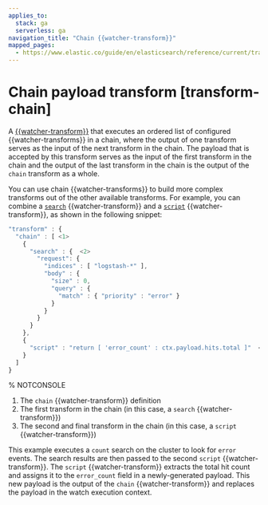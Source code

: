 ```yaml
---
applies_to:
  stack: ga
  serverless: ga
navigation_title: "Chain {{watcher-transform}}"
mapped_pages:
  - https://www.elastic.co/guide/en/elasticsearch/reference/current/transform-chain.html
---
```


# Chain payload transform [transform-chain]

A [{{watcher-transform}}](transform.md) that executes an ordered list of configured {{watcher-transforms}} in a chain, where the output of one transform serves as the input of the next transform in the chain. The payload that is accepted by this transform serves as the input of the first transform in the chain and the output of the last transform in the chain is the output of the `chain` transform as a whole.

You can use chain {{watcher-transforms}} to build more complex transforms out of the other available transforms. For example, you can combine a [`search`](transform-search.md) {{watcher-transform}} and a [`script`](transform-script.md) {{watcher-transform}}, as shown in the following snippet:

```js
"transform" : {
  "chain" : [ <1>
    {
      "search" : {  <2>
        "request": {
          "indices" : [ "logstash-*" ],
          "body" : {
            "size" : 0,
            "query" : {
              "match" : { "priority" : "error" }
            }
          }
        }
      }
    },
    {
      "script" : "return [ 'error_count' : ctx.payload.hits.total ]"  <3>
    }
  ]
}
```
%  NOTCONSOLE

1. The `chain` {{watcher-transform}} definition
2. The first transform in the chain (in this case, a `search` {{watcher-transform}})
3. The second and final transform in the chain (in this case, a `script` {{watcher-transform}})

This example executes a `count` search on the cluster to look for `error` events. The search results are then passed to the second `script` {{watcher-transform}}. The `script` {{watcher-transform}} extracts the total hit count and assigns it to the `error_count` field in a newly-generated payload. This new payload is the output of the `chain` {{watcher-transform}} and replaces the payload in the watch execution context.
